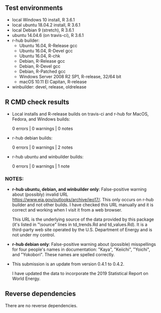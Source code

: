 ## Test environments
* local Windows 10 install, R 3.6.1
* local ubuntu 18.04.2 install, R 3.6.1
* local Debian 9 (stretch), R 3.6.1
* ubuntu 14.04.6 (on travis-ci), R 3.6.1
* r-hub builder:
    * Ubuntu 16.04, R-Release gcc
    * Ubuntu 16.04, R-Devel gcc
    * Ubuntu 16.04, R-chk
    * Debian, R-Release gcc
    * Debian, R-Devel gcc
    * Debian, R-Patched gcc
    * Windows Server 2008 R2 SP1, R-release, 32/64 bit
    * macOS 10.11 El Capitan, R-release
* winbuilder: devel, release, oldrelease

## R CMD check results

* Local installs and R-release builds on travis-ci and r-hub for MacOS, Fedora, 
  and Windows builds:

    0 errors | 0 warnings | 0 notes

* r-hub debian builds:

    0 errors | 0 warnings | 2 notes

* r-hub ubuntu and winbuilder builds:

    0 errors | 0 warnings | 1 note
  
### NOTES: 

* **r-hub ubuntu, debian, and winbuilder only**: False-positive warning about 
  (possibly) invalid URL <https://www.eia.gov/outlooks/archive/ieo17/>.
  This only occurs on r-hub builder and not other builds. I have checked this 
  URL manually and it is correct and working when I visit it from a web 
  browser.
  
    This URL is the underlying source of the data provided by this package
    (it's listed in "\source" lines in td_trends.Rd and td_values.Rd).
    It is a third-party web site operated by the U.S. Department of Energy
    and is not under my control.

* **r-hub debian only**: False-positive warning about (possible) misspellings
  for four people's names in documentation: "Kaya", "Keiichi", "Yoichi", and 
  "Yokobori". These names are spelled correctly.

* This submission is an update from version 0.4.1 to 0.4.2.

    I have updated the data to incorporate the 2019 Statistical Report on 
    World Energy.

## Reverse dependencies

There are no reverse dependencies.
